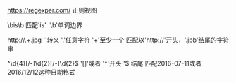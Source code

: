 https://regexper.com/   正则视图

\bis\b  匹配'is' '\b'单词边界

http:\/\/.+\.jpg      '\'转义   '.'任意字符   '+'至少一个   匹配以'http://'开头，'.jpb'结尾的字符串

^\d{4}[/-]\d{2}[/-]\d{2}$            '[]'或者   '^'开头   '$'结尾  匹配2016-07-11或者2016/12/12这种日期格式
